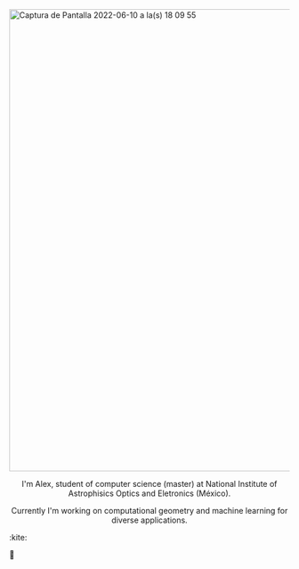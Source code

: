 

<img width="829" alt="Captura de Pantalla 2022-06-10 a la(s) 18 09 55" src="https://user-images.githubusercontent.com/38221708/173161253-ed65f115-1873-426d-8484-f348e075810a.png">

<p align="center">
I'm Alex, student of computer science (master) at National Institute of Astrophisics Optics and Eletronics (México).
</p>
<p align="center">
Currently I'm working on computational geometry and machine learning for diverse applications.
</p>
:kite:

:crystal_ball:
  
</p>
